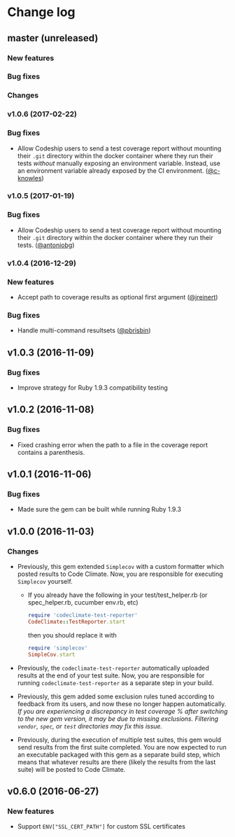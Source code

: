 # Change log

## master (unreleased)

### New features

### Bug fixes

### Changes

### v1.0.6 (2017-02-22)

### Bug fixes

* Allow Codeship users to send a test coverage report without mounting their
  `.git` directory within the docker container where they run their tests
  _without_ manually exposing an environment variable. Instead, use an
  environment variable already exposed by the CI environment.
  ([@c-knowles](https://github.com/codeclimate/ruby-test-reporter/pull/172))

### v1.0.5 (2017-01-19)

### Bug fixes

* Allow Codeship users to send a test coverage report without mounting their
  `.git` directory within the docker container where they run their tests.
  ([@antoniobg](https://github.com/codeclimate/ruby-test-reporter/pull/168))

### v1.0.4 (2016-12-29)

### New features

* Accept path to coverage results as optional first argument ([@jreinert](https://github.com/codeclimate/ruby-test-reporter/pull/158))

### Bug fixes

* Handle multi-command resultsets ([@pbrisbin](https://github.com/codeclimate/ruby-test-reporter/pull/163))

## v1.0.3 (2016-11-09)

### Bug fixes

* Improve strategy for Ruby 1.9.3 compatibility testing

## v1.0.2 (2016-11-08)

### Bug fixes

* Fixed crashing error when the path to a file in the coverage report
  contains a parenthesis.

## v1.0.1 (2016-11-06)

### Bug fixes

* Made sure the gem can be built while running Ruby 1.9.3

## v1.0.0 (2016-11-03)

### Changes

* Previously, this gem extended `Simplecov` with a custom formatter which posted
  results to Code Climate. Now, you are responsible for executing `Simplecov`
  yourself.

  * If you already have the following in your test/test_helper.rb
    (or spec_helper.rb, cucumber env.rb, etc)

    ```ruby
    require 'codeclimate-test-reporter'
    CodeClimate::TestReporter.start
    ```

    then you should replace it with

    ```ruby
    require 'simplecov'
    SimpleCov.start
    ```

* Previously, the `codeclimate-test-reporter` automatically uploaded results at
  the end of your test suite.  Now, you are responsible for running
  `codeclimate-test-reporter` as a separate step in your build.
* Previously, this gem added some exclusion rules tuned according to feedback
  from its users, and now these no longer happen automatically. *If you are
  experiencing a discrepancy in test coverage % after switching to the new gem
  version, it may be due to missing exclusions. Filtering `vendor`, `spec`, or
  `test` directories may fix this issue.*
* Previously, during the execution of multiple test suites, this gem would send
  results from the first suite completed. You are now expected to run an
  executable packaged with this gem as a separate build step, which means that
  whatever results are there (likely the results from the last suite) will be
  posted to Code Climate.

## v0.6.0 (2016-06-27)

### New features

* Support `ENV["SSL_CERT_PATH"]` for custom SSL certificates

